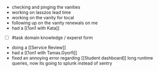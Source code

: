 - checking and pinging the vanities
- working on lasszos lead time
- working on the vanity for tocal
- following up on the vanity renewals on me
- had a [[1on1 with Kata]]
- [ ] #task domain knowledge / experst form
- doing a [[Service Review]]
- had a [[1on1 with Tamas.Gyorfi]]
- fixed an annoying error regarding [[Student dashboard]] long runtime queries, now its going to splunk instead of sentry